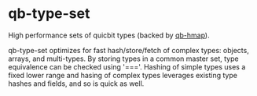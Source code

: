 # qb-type-set

High performance sets of quicbit types (backed by [qb-hmap](https://github.com/quicbit-js/qb-hmap)).

qb-type-set optimizes for fast hash/store/fetch of complex types: objects, arrays, and multi-types.  By
storing types in a common master set, type equivalence can be checked using '==='.  Hashing of
simple types uses a fixed lower range and hasing of complex types leverages existing type hashes
and fields, and so is quick as well.
